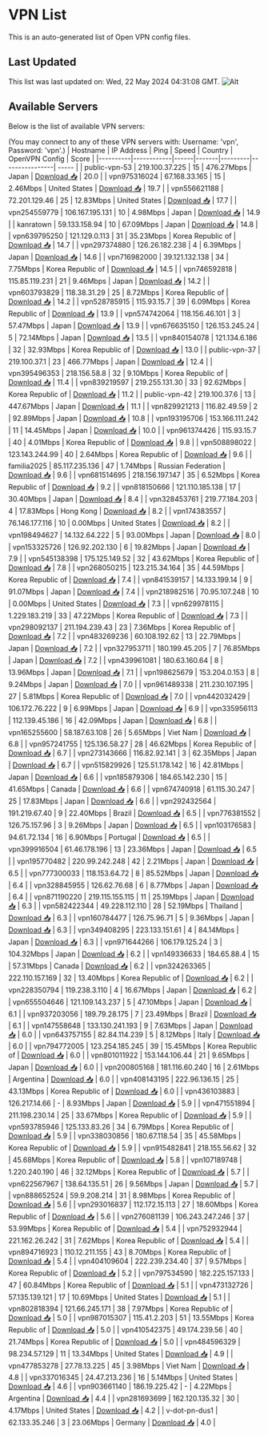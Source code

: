 # VPN List

This is an auto-generated list of Open VPN config files.

## Last Updated

This list was last updated on: Wed, 22 May 2024 04:31:08 GMT.
![Alt](https://repobeats.axiom.co/api/embed/186b98318ef1479477931607c1ad7d823f12451f.svg "Repobeats analytics image")

## Available Servers

Below is the list of available VPN servers:

(You may connect to any of these VPN servers with: Username: 'vpn', Password: 'vpn'.)
| Hostname | IP Address | Ping | Speed | Country | OpenVPN Config | Score |
|----------|------------|------|-------|---------|----------------| ----- |
| public-vpn-53 | 219.100.37.225 | 15 | 476.27Mbps | Japan | [Download 📥](./configs/server_0_JP.ovpn) | 20.0 |
| vpn975316024 | 67.168.33.165 | 15 | 2.46Mbps | United States | [Download 📥](./configs/server_1_US.ovpn) | 19.7 |
| vpn556621188 | 72.201.129.46 | 25 | 12.83Mbps | United States | [Download 📥](./configs/server_2_US.ovpn) | 17.7 |
| vpn254559779 | 106.167.195.131 | 10 | 4.98Mbps | Japan | [Download 📥](./configs/server_3_JP.ovpn) | 14.9 |
| kanratown | 59.133.158.94 | 10 | 67.09Mbps | Japan | [Download 📥](./configs/server_4_JP.ovpn) | 14.8 |
| vpn639795250 | 121.129.0.113 | 31 | 35.23Mbps | Korea Republic of | [Download 📥](./configs/server_5_KR.ovpn) | 14.7 |
| vpn297374880 | 126.26.182.238 | 4 | 6.39Mbps | Japan | [Download 📥](./configs/server_6_JP.ovpn) | 14.6 |
| vpn716982000 | 39.121.132.138 | 34 | 7.75Mbps | Korea Republic of | [Download 📥](./configs/server_7_KR.ovpn) | 14.5 |
| vpn746592818 | 115.85.119.231 | 21 | 9.46Mbps | Japan | [Download 📥](./configs/server_8_JP.ovpn) | 14.2 |
| vpn603793829 | 118.38.31.29 | 25 | 8.72Mbps | Korea Republic of | [Download 📥](./configs/server_9_KR.ovpn) | 14.2 |
| vpn528785915 | 115.93.15.7 | 39 | 6.09Mbps | Korea Republic of | [Download 📥](./configs/server_10_KR.ovpn) | 13.9 |
| vpn574742064 | 118.156.46.101 | 3 | 57.47Mbps | Japan | [Download 📥](./configs/server_11_JP.ovpn) | 13.9 |
| vpn676635150 | 126.153.245.24 | 5 | 72.14Mbps | Japan | [Download 📥](./configs/server_12_JP.ovpn) | 13.5 |
| vpn840154078 | 121.134.6.186 | 32 | 32.93Mbps | Korea Republic of | [Download 📥](./configs/server_13_KR.ovpn) | 13.0 |
| public-vpn-37 | 219.100.37.1 | 23 | 466.77Mbps | Japan | [Download 📥](./configs/server_14_JP.ovpn) | 12.4 |
| vpn395496353 | 218.156.58.8 | 32 | 9.10Mbps | Korea Republic of | [Download 📥](./configs/server_15_KR.ovpn) | 11.4 |
| vpn839219597 | 219.255.131.30 | 33 | 92.62Mbps | Korea Republic of | [Download 📥](./configs/server_16_KR.ovpn) | 11.2 |
| public-vpn-42 | 219.100.37.6 | 13 | 447.67Mbps | Japan | [Download 📥](./configs/server_17_JP.ovpn) | 11.1 |
| vpn829921213 | 116.82.49.59 | 2 | 92.89Mbps | Japan | [Download 📥](./configs/server_18_JP.ovpn) | 10.8 |
| vpn193195706 | 153.166.111.242 | 11 | 14.45Mbps | Japan | [Download 📥](./configs/server_19_JP.ovpn) | 10.0 |
| vpn961374426 | 115.93.15.7 | 40 | 4.01Mbps | Korea Republic of | [Download 📥](./configs/server_20_KR.ovpn) | 9.8 |
| vpn508898022 | 123.143.244.99 | 40 | 2.64Mbps | Korea Republic of | [Download 📥](./configs/server_21_KR.ovpn) | 9.6 |
| familia2025 | 85.117.235.136 | 47 | 1.74Mbps | Russian Federation | [Download 📥](./configs/server_22_RU.ovpn) | 9.6 |
| vpn681514695 | 218.156.197.147 | 35 | 6.52Mbps | Korea Republic of | [Download 📥](./configs/server_23_KR.ovpn) | 9.2 |
| vpn818150666 | 121.110.185.138 | 17 | 30.40Mbps | Japan | [Download 📥](./configs/server_24_JP.ovpn) | 8.4 |
| vpn328453761 | 219.77.184.203 | 4 | 17.83Mbps | Hong Kong | [Download 📥](./configs/server_25_HK.ovpn) | 8.2 |
| vpn174383557 | 76.146.177.116 | 10 | 0.00Mbps | United States | [Download 📥](./configs/server_26_US.ovpn) | 8.2 |
| vpn198494627 | 14.132.64.222 | 5 | 93.00Mbps | Japan | [Download 📥](./configs/server_27_JP.ovpn) | 8.0 |
| vpn153325726 | 126.92.202.130 | 6 | 19.82Mbps | Japan | [Download 📥](./configs/server_28_JP.ovpn) | 7.9 |
| vpn545138398 | 175.125.149.52 | 32 | 43.62Mbps | Korea Republic of | [Download 📥](./configs/server_29_KR.ovpn) | 7.8 |
| vpn268050215 | 123.215.34.164 | 35 | 44.59Mbps | Korea Republic of | [Download 📥](./configs/server_30_KR.ovpn) | 7.4 |
| vpn841539157 | 14.133.199.14 | 9 | 91.07Mbps | Japan | [Download 📥](./configs/server_31_JP.ovpn) | 7.4 |
| vpn218982516 | 70.95.107.248 | 10 | 0.00Mbps | United States | [Download 📥](./configs/server_32_US.ovpn) | 7.3 |
| vpn629978115 | 1.229.183.219 | 33 | 47.22Mbps | Korea Republic of | [Download 📥](./configs/server_33_KR.ovpn) | 7.3 |
| vpn298092137 | 211.194.239.43 | 23 | 7.36Mbps | Korea Republic of | [Download 📥](./configs/server_34_KR.ovpn) | 7.2 |
| vpn483269236 | 60.108.192.62 | 13 | 22.79Mbps | Japan | [Download 📥](./configs/server_35_JP.ovpn) | 7.2 |
| vpn327953711 | 180.199.45.205 | 7 | 76.85Mbps | Japan | [Download 📥](./configs/server_36_JP.ovpn) | 7.2 |
| vpn439961081 | 180.63.160.64 | 8 | 13.96Mbps | Japan | [Download 📥](./configs/server_37_JP.ovpn) | 7.1 |
| vpn198625679 | 153.204.0.153 | 8 | 9.24Mbps | Japan | [Download 📥](./configs/server_38_JP.ovpn) | 7.0 |
| vpn961489338 | 211.230.107.195 | 27 | 5.81Mbps | Korea Republic of | [Download 📥](./configs/server_39_KR.ovpn) | 7.0 |
| vpn442032429 | 106.172.76.222 | 9 | 6.99Mbps | Japan | [Download 📥](./configs/server_40_JP.ovpn) | 6.9 |
| vpn335956113 | 112.139.45.186 | 16 | 42.09Mbps | Japan | [Download 📥](./configs/server_41_JP.ovpn) | 6.8 |
| vpn165255600 | 58.187.63.108 | 26 | 5.65Mbps | Viet Nam | [Download 📥](./configs/server_42_VN.ovpn) | 6.8 |
| vpn957241755 | 125.136.58.27 | 28 | 46.62Mbps | Korea Republic of | [Download 📥](./configs/server_43_KR.ovpn) | 6.7 |
| vpn273143666 | 116.82.92.141 | 3 | 62.35Mbps | Japan | [Download 📥](./configs/server_44_JP.ovpn) | 6.7 |
| vpn515829926 | 125.51.178.142 | 16 | 42.81Mbps | Japan | [Download 📥](./configs/server_45_JP.ovpn) | 6.6 |
| vpn185879306 | 184.65.142.230 | 15 | 41.65Mbps | Canada | [Download 📥](./configs/server_46_CA.ovpn) | 6.6 |
| vpn674740918 | 61.115.30.247 | 25 | 17.83Mbps | Japan | [Download 📥](./configs/server_47_JP.ovpn) | 6.6 |
| vpn292432564 | 191.219.67.40 | 9 | 22.40Mbps | Brazil | [Download 📥](./configs/server_48_BR.ovpn) | 6.5 |
| vpn776381552 | 126.75.157.96 | 3 | 9.26Mbps | Japan | [Download 📥](./configs/server_49_JP.ovpn) | 6.5 |
| vpn103176583 | 94.61.72.134 | 16 | 6.90Mbps | Portugal | [Download 📥](./configs/server_50_PT.ovpn) | 6.5 |
| vpn399916504 | 61.46.178.196 | 13 | 23.36Mbps | Japan | [Download 📥](./configs/server_51_JP.ovpn) | 6.5 |
| vpn195770482 | 220.99.242.248 | 42 | 2.21Mbps | Japan | [Download 📥](./configs/server_52_JP.ovpn) | 6.5 |
| vpn777300033 | 118.153.64.72 | 8 | 85.52Mbps | Japan | [Download 📥](./configs/server_53_JP.ovpn) | 6.4 |
| vpn328845955 | 126.62.76.68 | 6 | 8.77Mbps | Japan | [Download 📥](./configs/server_54_JP.ovpn) | 6.4 |
| vpn871190220 | 219.115.155.115 | 11 | 25.19Mbps | Japan | [Download 📥](./configs/server_55_JP.ovpn) | 6.3 |
| vpn582422344 | 49.228.112.110 | 28 | 52.19Mbps | Thailand | [Download 📥](./configs/server_56_TH.ovpn) | 6.3 |
| vpn160784477 | 126.75.96.71 | 5 | 9.36Mbps | Japan | [Download 📥](./configs/server_57_JP.ovpn) | 6.3 |
| vpn349408295 | 223.133.151.61 | 4 | 84.14Mbps | Japan | [Download 📥](./configs/server_58_JP.ovpn) | 6.3 |
| vpn971644266 | 106.179.125.24 | 3 | 104.32Mbps | Japan | [Download 📥](./configs/server_59_JP.ovpn) | 6.2 |
| vpn149336633 | 184.65.88.4 | 15 | 57.31Mbps | Canada | [Download 📥](./configs/server_60_CA.ovpn) | 6.2 |
| vpn324263365 | 222.110.157.169 | 32 | 13.40Mbps | Korea Republic of | [Download 📥](./configs/server_61_KR.ovpn) | 6.2 |
| vpn228350794 | 119.238.3.110 | 4 | 16.67Mbps | Japan | [Download 📥](./configs/server_62_JP.ovpn) | 6.2 |
| vpn655504646 | 121.109.143.237 | 5 | 47.10Mbps | Japan | [Download 📥](./configs/server_63_JP.ovpn) | 6.1 |
| vpn937203056 | 189.79.28.175 | 7 | 23.49Mbps | Brazil | [Download 📥](./configs/server_64_BR.ovpn) | 6.1 |
| vpn147558648 | 133.130.241.193 | 9 | 7.63Mbps | Japan | [Download 📥](./configs/server_65_JP.ovpn) | 6.0 |
| vpn643757155 | 82.84.114.239 | 5 | 8.12Mbps | Italy | [Download 📥](./configs/server_66_IT.ovpn) | 6.0 |
| vpn794772005 | 123.254.185.245 | 39 | 15.45Mbps | Korea Republic of | [Download 📥](./configs/server_67_KR.ovpn) | 6.0 |
| vpn801011922 | 153.144.106.44 | 21 | 9.65Mbps | Japan | [Download 📥](./configs/server_68_JP.ovpn) | 6.0 |
| vpn200805168 | 181.116.60.240 | 16 | 2.61Mbps | Argentina | [Download 📥](./configs/server_69_AR.ovpn) | 6.0 |
| vpn408143195 | 222.96.136.15 | 25 | 43.13Mbps | Korea Republic of | [Download 📥](./configs/server_70_KR.ovpn) | 6.0 |
| vpn436103883 | 126.217.14.66 | - | 8.93Mbps | Japan | [Download 📥](./configs/server_71_JP.ovpn) | 5.9 |
| vpn471551894 | 211.198.230.14 | 25 | 33.67Mbps | Korea Republic of | [Download 📥](./configs/server_72_KR.ovpn) | 5.9 |
| vpn593785946 | 125.133.83.26 | 34 | 6.79Mbps | Korea Republic of | [Download 📥](./configs/server_73_KR.ovpn) | 5.9 |
| vpn338030856 | 180.67.118.54 | 35 | 45.58Mbps | Korea Republic of | [Download 📥](./configs/server_74_KR.ovpn) | 5.9 |
| vpn915482841 | 218.155.56.62 | 32 | 45.68Mbps | Korea Republic of | [Download 📥](./configs/server_75_KR.ovpn) | 5.8 |
| vpn107189748 | 1.220.240.190 | 46 | 32.12Mbps | Korea Republic of | [Download 📥](./configs/server_76_KR.ovpn) | 5.7 |
| vpn622567967 | 138.64.135.51 | 26 | 9.56Mbps | Japan | [Download 📥](./configs/server_77_JP.ovpn) | 5.7 |
| vpn888652524 | 59.9.208.214 | 31 | 8.98Mbps | Korea Republic of | [Download 📥](./configs/server_78_KR.ovpn) | 5.6 |
| vpn293016837 | 112.172.15.113 | 27 | 18.60Mbps | Korea Republic of | [Download 📥](./configs/server_79_KR.ovpn) | 5.6 |
| vpn276081139 | 106.243.247.246 | 37 | 53.99Mbps | Korea Republic of | [Download 📥](./configs/server_80_KR.ovpn) | 5.4 |
| vpn752932944 | 221.162.26.242 | 31 | 7.62Mbps | Korea Republic of | [Download 📥](./configs/server_81_KR.ovpn) | 5.4 |
| vpn894716923 | 110.12.211.155 | 43 | 8.70Mbps | Korea Republic of | [Download 📥](./configs/server_82_KR.ovpn) | 5.4 |
| vpn404109604 | 222.239.234.40 | 37 | 9.57Mbps | Korea Republic of | [Download 📥](./configs/server_83_KR.ovpn) | 5.2 |
| vpn797534590 | 182.225.157.133 | 47 | 60.84Mbps | Korea Republic of | [Download 📥](./configs/server_84_KR.ovpn) | 5.1 |
| vpn473132726 | 57.135.139.121 | 17 | 10.69Mbps | United States | [Download 📥](./configs/server_85_US.ovpn) | 5.1 |
| vpn802818394 | 121.66.245.171 | 38 | 7.97Mbps | Korea Republic of | [Download 📥](./configs/server_86_KR.ovpn) | 5.0 |
| vpn987015307 | 115.41.2.203 | 51 | 13.55Mbps | Korea Republic of | [Download 📥](./configs/server_87_KR.ovpn) | 5.0 |
| vpn410542375 | 49.174.239.56 | 40 | 21.74Mbps | Korea Republic of | [Download 📥](./configs/server_88_KR.ovpn) | 5.0 |
| vpn484596329 | 98.234.57.129 | 11 | 13.34Mbps | United States | [Download 📥](./configs/server_89_US.ovpn) | 4.9 |
| vpn477853278 | 27.78.13.225 | 45 | 3.98Mbps | Viet Nam | [Download 📥](./configs/server_90_VN.ovpn) | 4.8 |
| vpn337016345 | 24.47.213.236 | 16 | 5.14Mbps | United States | [Download 📥](./configs/server_91_US.ovpn) | 4.6 |
| vpn903661140 | 186.19.225.42 | - | 4.22Mbps | Argentina | [Download 📥](./configs/server_92_AR.ovpn) | 4.4 |
| vpn281693699 | 162.120.135.32 | 30 | 4.17Mbps | United States | [Download 📥](./configs/server_93_US.ovpn) | 4.2 |
| v-dot-pn-dus1 | 62.133.35.246 | 3 | 23.06Mbps | Germany | [Download 📥](./configs/server_94_DE.ovpn) | 4.0 |
